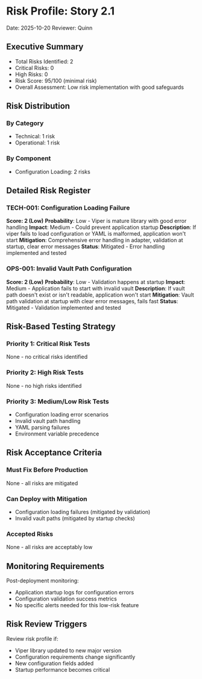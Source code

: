 # Risk Profile: Story 2.1

Date: 2025-10-20
Reviewer: Quinn

## Executive Summary

- Total Risks Identified: 2
- Critical Risks: 0
- High Risks: 0
- Risk Score: 95/100 (minimal risk)
- Overall Assessment: Low risk implementation with good safeguards

## Risk Distribution

### By Category

- Technical: 1 risk
- Operational: 1 risk

### By Component

- Configuration Loading: 2 risks

## Detailed Risk Register

### TECH-001: Configuration Loading Failure

**Score: 2 (Low)**
**Probability**: Low - Viper is mature library with good error handling
**Impact**: Medium - Could prevent application startup
**Description**: If viper fails to load configuration or YAML is malformed, application won't start
**Mitigation**: Comprehensive error handling in adapter, validation at startup, clear error messages
**Status**: Mitigated - Error handling implemented and tested

### OPS-001: Invalid Vault Path Configuration

**Score: 2 (Low)**
**Probability**: Low - Validation happens at startup
**Impact**: Medium - Application fails to start with invalid vault
**Description**: If vault path doesn't exist or isn't readable, application won't start
**Mitigation**: Vault path validation at startup with clear error messages, fails fast
**Status**: Mitigated - Validation implemented and tested

## Risk-Based Testing Strategy

### Priority 1: Critical Risk Tests

None - no critical risks identified

### Priority 2: High Risk Tests

None - no high risks identified

### Priority 3: Medium/Low Risk Tests

- Configuration loading error scenarios
- Invalid vault path handling
- YAML parsing failures
- Environment variable precedence

## Risk Acceptance Criteria

### Must Fix Before Production

None - all risks are mitigated

### Can Deploy with Mitigation

- Configuration loading failures (mitigated by validation)
- Invalid vault paths (mitigated by startup checks)

### Accepted Risks

None - all risks are acceptably low

## Monitoring Requirements

Post-deployment monitoring:

- Application startup logs for configuration errors
- Configuration validation success metrics
- No specific alerts needed for this low-risk feature

## Risk Review Triggers

Review risk profile if:

- Viper library updated to new major version
- Configuration requirements change significantly
- New configuration fields added
- Startup performance becomes critical
